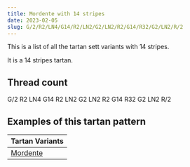 ```yaml
---
title: Mordente with 14 stripes
date: 2023-02-05
slug: G/2/R2/LN4/G14/R2/LN2/G2/LN2/R2/G14/R32/G2/LN2/R/2
---
```

This is a list of all the tartan sett variants with 14 stripes.

It is a 14 stripes tartan.


## Thread count
G/2 R2 LN4 G14 R2 LN2 G2 LN2 R2 G14 R32 G2 LN2 R/2

## Examples of this tartan pattern

| Tartan Variants |
|---------------|
| [Mordente](/variants/g/2/r2/ln4/g14/r2/ln2/g2/ln2/r2/g14/r32/g2/ln2/r/2-g008000-lne0e0e0-rc00000)||
